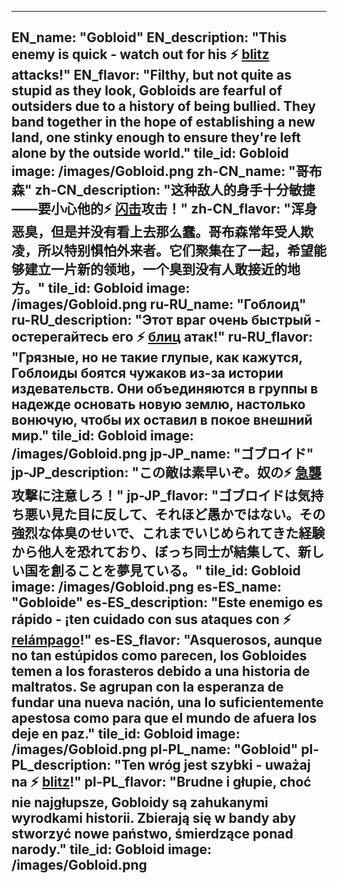 ---

EN_name: "Gobloid"
EN_description: "This enemy is quick - watch out for his ⚡️ <u>blitz</u> attacks!"
EN_flavor: "Filthy, but not quite as stupid as they look, Gobloids are fearful of outsiders due to a history of being bullied. They band together in the hope of establishing a new land, one stinky enough to ensure they're left alone by the outside world."
tile_id: Gobloid
image: /images/Gobloid.png
zh-CN_name: "哥布森"
zh-CN_description: "这种敌人的身手十分敏捷——要小心他的⚡️ <u>闪击</u>攻击！"
zh-CN_flavor: "浑身恶臭，但是并没有看上去那么蠢。哥布森常年受人欺凌，所以特别惧怕外来者。它们聚集在了一起，希望能够建立一片新的领地，一个臭到没有人敢接近的地方。"
tile_id: Gobloid
image: /images/Gobloid.png
ru-RU_name: "Гоблоид"
ru-RU_description: "Этот враг очень быстрый - остерегайтесь его ⚡️ <u>блиц</u> атак!"
ru-RU_flavor: "Грязные, но не такие глупые, как кажутся, Гоблоиды боятся чужаков из-за истории издевательств. Они объединяются в группы в надежде основать новую землю, настолько вонючую, чтобы их оставил в покое внешний мир."
tile_id: Gobloid
image: /images/Gobloid.png
jp-JP_name: "ゴブロイド"
jp-JP_description: "この敵は素早いぞ。奴の⚡️ <u>急襲</u>攻撃に注意しろ！"
jp-JP_flavor: "ゴブロイドは気持ち悪い見た目に反して、それほど愚かではない。その強烈な体臭のせいで、これまでいじめられてきた経験から他人を恐れており、ぼっち同士が結集して、新しい国を創ることを夢見ている。"
tile_id: Gobloid
image: /images/Gobloid.png
es-ES_name: "Gobloide"
es-ES_description: "Este enemigo es rápido - ¡ten cuidado con sus ataques con ⚡️ <u>relámpago</u>!"
es-ES_flavor: "Asquerosos, aunque no tan estúpidos como parecen, los Gobloides temen a los forasteros debido a una historia de maltratos. Se agrupan con la esperanza de fundar una nueva nación, una lo suficientemente apestosa como para que el mundo de afuera los deje en paz."
tile_id: Gobloid
image: /images/Gobloid.png
pl-PL_name: "Gobloid"
pl-PL_description: "Ten wróg jest szybki - uważaj na ⚡️ <u>blitz</u>!"
pl-PL_flavor: "Brudne i głupie, choć nie najgłupsze, Gobloidy są zahukanymi wyrodkami historii. Zbierają się w bandy aby stworzyć nowe państwo, śmierdzące ponad narody."
tile_id: Gobloid
image: /images/Gobloid.png
---